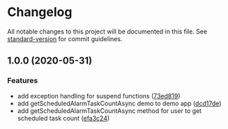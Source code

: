 # Changelog

All notable changes to this project will be documented in this file. See [standard-version](https://github.com/conventional-changelog/standard-version) for commit guidelines.

## 1.0.0 (2020-05-31)


### Features

* add exception handling for suspend functions ([73ed819](https://github.com/CarterChen247/AlarmScheduler/commit/73ed819ad8bec9a638c4db1cd08ddd07036a0533))
* add getScheduledAlarmTaskCountAsync demo to demo app ([dcd17de](https://github.com/CarterChen247/AlarmScheduler/commit/dcd17de9922f1ad2169a8264973382b9bbbf7b71))
* add getScheduledAlarmTaskCountAsync method for user to get scheduled task count ([efa3c24](https://github.com/CarterChen247/AlarmScheduler/commit/efa3c24e790a7d1675137aeda808715bdf85bcd6))
